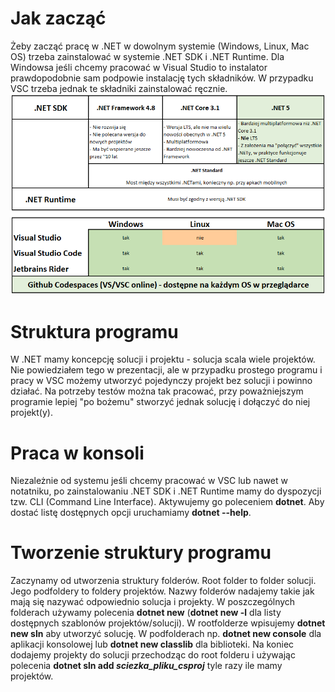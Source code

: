 # Jak zacząć
Żeby zacząć pracę w .NET w dowolnym systemie (Windows, Linux, Mac OS) trzeba zainstalować w systemie .NET SDK i .NET Runtime.
Dla Windowsa jeśli chcemy pracować w Visual Studio to instalator prawdopodobnie sam podpowie instalację tych składników. W przypadku VSC trzeba jednak te składniki zainstalować ręcznie.
<img src="Prezentacja.png" alt="prezentacja"/>
# Struktura programu
W .NET mamy koncepcję solucji i projektu - solucja scala wiele projektów. Nie powiedziałem tego w prezentacji, ale w przypadku prostego programu i pracy w VSC możemy utworzyć pojedynczy projekt bez solucji i powinno działać. Na potrzeby testów można tak pracować, przy poważniejszym programie lepiej "po bożemu" stworzyć jednak solucję i dołączyć do niej projekt(y).
# Praca w konsoli
Niezależnie od systemu jeśli chcemy pracować w VSC lub nawet w notatniku, po zainstalowaniu .NET SDK i .NET Runtime mamy do dyspozycji tzw. CLI (Command Line Interface). Aktywujemy go poleceniem <b>dotnet</b>. Aby dostać listę dostępnych opcji uruchamiamy <b>dotnet --help</b>.
# Tworzenie struktury programu
Zaczynamy od utworzenia struktury folderów. Root folder to folder solucji. Jego podfoldery to foldery projektów. Nazwy folderów nadajemy takie jak mają się nazywać odpowiednio solucja i projekty.
W poszczególnych folderach używamy polecenia <b>dotnet new</b> (<b>dotnet new -l</b> dla listy dostępnych szablonów projektów/solucji). W rootfolderze wpisujemy <b>dotnet new sln</b> aby utworzyć solucję. W podfolderach np. <b>dotnet new console</b> dla aplikacji konsolowej lub <b>dotnet new classlib</b> dla biblioteki. Na koniec dodajemy projekty do solucji przechodząc do root folderu i używając polecenia <b>dotnet sln add <i>sciezka_pliku_csproj</i></b> tyle razy ile mamy projektów.

